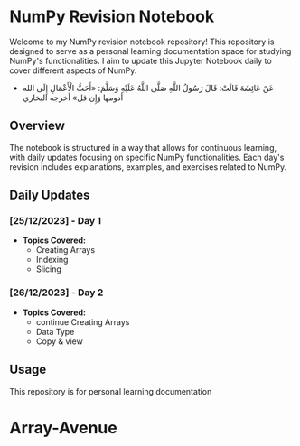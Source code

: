 # NumPy Revision Notebook

Welcome to my NumPy revision notebook repository! This repository is designed to serve as a personal learning documentation space for studying NumPy's functionalities. I aim to update this Jupyter Notebook daily to cover different aspects of NumPy.

- عَنْ عَائِشَةَ قَالَتْ: قَالَ رَسُولُ اللَّهِ صَلَّى اللَّهُ عَلَيْهِ وَسَلَّمَ: «أَحَبُّ الْأَعْمَالِ إِلَى الله أدومها وَإِن قل» أخرجه البخاري

## Overview

The notebook is structured in a way that allows for continuous learning, with daily updates focusing on specific NumPy functionalities. Each day's revision includes explanations, examples, and exercises related to NumPy.

## Daily Updates

### [25/12/2023] - Day 1

- **Topics Covered:**
  - Creating Arrays
  - Indexing
  - Slicing

### [26/12/2023] - Day 2

- **Topics Covered:**
  - continue Creating Arrays
  - Data Type
  - Copy & view

## Usage
This repository is  for personal learning documentation 
# Array-Avenue
